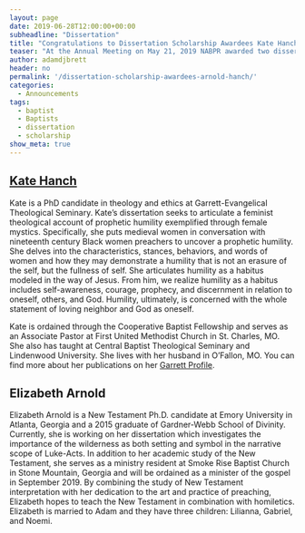 ```yaml
---
layout: page
date: 2019-06-28T12:00:00+00:00
subheadline: "Dissertation"
title: "Congratulations to Dissertation Scholarship Awardees Kate Hanch and Elizabeth Arnold"
teaser: "At the Annual Meeting on May 21, 2019 NABPR awarded two dissertation scholarships"
author: adamdjbrett
header: no
permalink: '/dissertation-scholarship-awardees-arnold-hanch/'
categories:
  - Announcements
tags:
  - baptist
  - Baptists
  - dissertation
  - scholarship
show_meta: true
---
```


## [Kate Hanch](https://www.garrett.edu/phds/kate-hanch)  
Kate is a PhD candidate in theology and ethics at Garrett-Evangelical Theological Seminary. Kate’s dissertation seeks to articulate a feminist theological account of prophetic humility exemplified through female mystics. Specifically, she puts medieval women in conversation with nineteenth century Black women preachers to uncover a prophetic humility. She delves into the characteristics, stances, behaviors, and words of women and how they may demonstrate a humility that is not an erasure of the self, but the fullness of self. She articulates humility as a habitus modeled in the way of Jesus. From him, we realize humility as a habitus includes self-awareness, courage, prophecy, and discernment in relation to oneself, others, and God. Humility, ultimately, is concerned with the whole statement of loving neighbor and God as oneself.

Kate is ordained through the Cooperative Baptist Fellowship and serves as an Associate Pastor at First United Methodist Church in St. Charles, MO. She also has taught at Central Baptist Theological Seminary and Lindenwood University. She lives with her husband in O’Fallon, MO. You can find more about her publications on her [Garrett Profile](https://www.garrett.edu/phds/kate-hanch).

## Elizabeth Arnold
Elizabeth Arnold is a New Testament Ph.D. candidate at Emory University in Atlanta, Georgia and a 2015 graduate of Gardner-Webb School of Divinity. Currently, she is working on her dissertation which investigates the importance of the wilderness as both setting and symbol in the narrative scope of Luke-Acts. In addition to her academic study of the New Testament, she serves as a ministry resident at Smoke Rise Baptist Church in Stone Mountain, Georgia and will be ordained as a minister of the gospel in September 2019. By combining the study of New Testament interpretation with her dedication to the art and practice of preaching, Elizabeth hopes to teach the New Testament in combination with homiletics. Elizabeth is married to Adam and they have three children: Lilianna, Gabriel, and Noemi.

